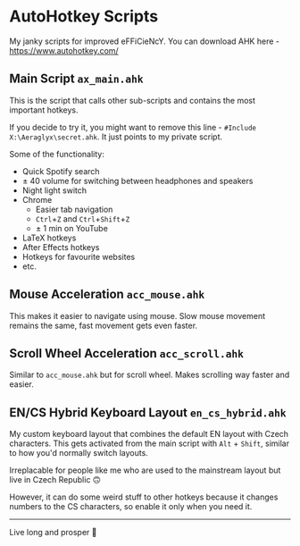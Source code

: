 # AutoHotkey Scripts

My janky scripts for improved eFFiCieNcY. You can download AHK here - https://www.autohotkey.com/


## Main Script `ax_main.ahk`

This is the script that calls other sub-scripts and contains the most important hotkeys.

If you decide to try it, you might want to remove this line - `#Include X:\Aeraglyx\secret.ahk`. It just points to my private script.

Some of the functionality:
- Quick Spotify search
- ± 40 volume for switching between headphones and speakers
- Night light switch
- Chrome
  - Easier tab navigation
  - `Ctrl`+`Z` and `Ctrl`+`Shift`+`Z`
  - ± 1 min on YouTube
- LaTeX hotkeys
- After Effects hotkeys
- Hotkeys for favourite websites
- etc.


## Mouse Acceleration `acc_mouse.ahk`

This makes it easier to navigate using mouse. Slow mouse movement remains the same, fast movement gets even faster.


## Scroll Wheel Acceleration `acc_scroll.ahk`

Similar to `acc_mouse.ahk` but for scroll wheel. Makes scrolling way faster and easier.


## EN/CS Hybrid Keyboard Layout `en_cs_hybrid.ahk`

My custom keyboard layout that combines the default EN layout with Czech characters. This gets activated from the main script with `Alt` + `Shift`, similar to how you'd normally switch layouts.

Irreplacable for people like me who are used to the mainstream layout but live in Czech Republic 🙃

However, it can do some weird stuff to other hotkeys because it changes numbers to the CS characters, so enable it only when you need it.


---
Live long and prosper 🖖